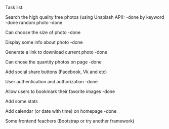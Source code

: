 Task list:

Search the high quality free photos (using Unsplash  API): -done
by keyword -done
random photo -done

Can choose the size of photo -done

Display some info about photo -done

Generate a link to download current photo -done

Can chose the quantity photos on page -done

Add social share buttons (Facebook, Vk and etc)

User authentication and authorization -done

Allow users to bookmark their favorite images -done

Add some stats

Add calendar (or date with time) on homepage -done

Some frontend feachers (Bootstrap or try another framework)